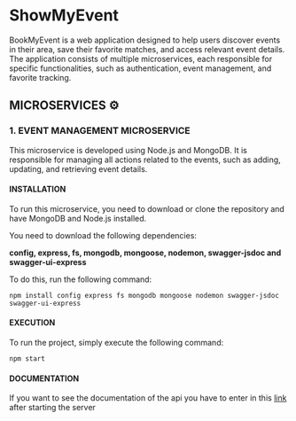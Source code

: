 # ShowMyEvent 
BookMyEvent is a web application designed to help users discover events in their area, save their favorite matches, and access relevant event details. The application consists of multiple microservices, each responsible for specific functionalities, such as authentication, event management, and favorite tracking.

## MICROSERVICES ⚙️

### 1. EVENT MANAGEMENT MICROSERVICE 
This microservice is developed using Node.js and MongoDB. It is responsible for managing all actions related to the events, such as adding, updating, and retrieving event details.

#### INSTALLATION 
To run this microservice, you need to download or clone the repository and have MongoDB and Node.js installed.

You need to download the following dependencies:

**config, express, fs, mongodb, mongoose, nodemon, swagger-jsdoc and swagger-ui-express**

To do this, run the following command:

    npm install config express fs mongodb mongoose nodemon swagger-jsdoc swagger-ui-express

#### EXECUTION 
To run the project, simply execute the following command:

    npm start

#### DOCUMENTATION
If you want to see the documentation of the api you have to enter in this [link](http:localhost:9000/api-docs) after starting the server
